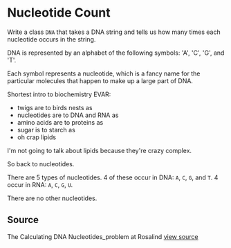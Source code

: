 # Nucleotide Count

Write a class `DNA` that takes a DNA string and tells us how many times each nucleotide occurs in the string.

DNA is represented by an alphabet of the following symbols: 'A', 'C', 'G', and 'T'.

Each symbol represents a nucleotide, which is a fancy name for the particular molecules that happen to make up a large part of DNA.

Shortest intro to biochemistry EVAR:

* twigs are to birds nests as
* nucleotides are to DNA and RNA as
* amino acids are to proteins as
* sugar is to starch as
* oh crap lipids

I'm not going to talk about lipids because they're crazy complex.

So back to nucleotides.

There are 5 types of nucleotides. 4 of these occur in DNA: `A`, `C`, `G`, and `T`. 4 occur in RNA: `A`, `C`, `G`, `U`.

There are no other nucleotides.


## Source

The Calculating DNA Nucleotides_problem at Rosalind [view source](http://rosalind.info/problems/dna/)
